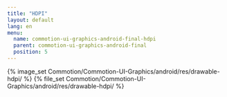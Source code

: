 ```yaml
---
title: "HDPI"
layout: default
lang: en
menu:
  name: commotion-ui-graphics-android-final-hdpi
  parent: commotion-ui-graphics-android-final
  position: 5
---
```

{% image_set Commotion/Commotion-UI-Graphics/android/res/drawable-hdpi/ %}
{% file_set Commotion/Commotion-UI-Graphics/android/res/drawable-hdpi/ %}
